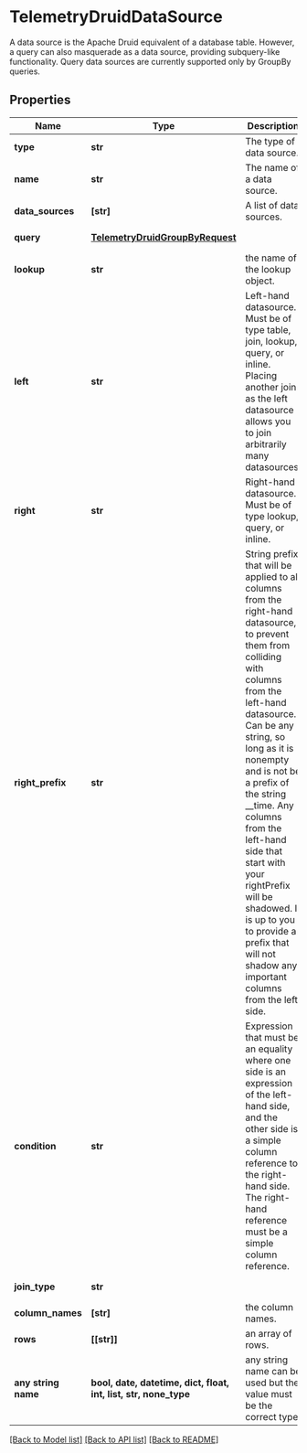 # TelemetryDruidDataSource

A data source is the Apache Druid equivalent of a database table. However, a query can also masquerade as a data source, providing subquery-like functionality. Query data sources are currently supported only by GroupBy queries.
## Properties
Name | Type | Description | Notes
------------ | ------------- | ------------- | -------------
**type** | **str** | The type of data source. | 
**name** | **str** | The name of a data source. | defaults to nulltype.Null
**data_sources** | **[str]** | A list of data sources. | defaults to nulltype.Null
**query** | [**TelemetryDruidGroupByRequest**](TelemetryDruidGroupByRequest.md) |  | defaults to nulltype.Null
**lookup** | **str** | the name of the lookup object. | defaults to nulltype.Null
**left** | **str** | Left-hand datasource. Must be of type table, join, lookup, query, or inline. Placing another join as the left datasource allows you to join arbitrarily many datasources. | defaults to nulltype.Null
**right** | **str** | Right-hand datasource. Must be of type lookup, query, or inline. | defaults to nulltype.Null
**right_prefix** | **str** | String prefix that will be applied to all columns from the right-hand datasource, to prevent them from colliding with columns from the left-hand datasource. Can be any string, so long as it is nonempty and is not be a prefix of the string __time. Any columns from the left-hand side that start with your rightPrefix will be shadowed. It is up to you to provide a prefix that will not shadow any important columns from the left side. | defaults to nulltype.Null
**condition** | **str** | Expression that must be an equality where one side is an expression of the left-hand side, and the other side is a simple column reference to the right-hand side. The right-hand reference must be a simple column reference. | defaults to nulltype.Null
**join_type** | **str** |  | defaults to nulltype.Null
**column_names** | **[str]** | the column names. | defaults to nulltype.Null
**rows** | **[[str]]** | an array of rows. | defaults to nulltype.Null
**any string name** | **bool, date, datetime, dict, float, int, list, str, none_type** | any string name can be used but the value must be the correct type | [optional]

[[Back to Model list]](../README.md#documentation-for-models) [[Back to API list]](../README.md#documentation-for-api-endpoints) [[Back to README]](../README.md)


